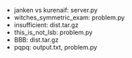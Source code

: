 - janken vs kurenaif: server.py
- witches_symmetric_exam: problem.py
- insufficient: dist.tar.gz
- this_is_not_lsb: problem.py
- BBB: dist.tar.gz
- pqpq: output.txt, problem.py
